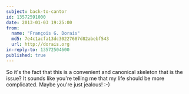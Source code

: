 ```yaml
---
subject: back-to-cantor
id: 13572591000
date: 2013-01-03 19:25:00
from:
  name: "François G. Dorais"
  md5: 7e4c1acfa13dc30227687d82abebf543
  url: http://dorais.org
in-reply-to: 13572504600
published: true
---
```

So it's the fact that this is a convenient and canonical skeleton that is the issue? It sounds like you're telling me that my life should be more complicated. Maybe you're just jealous! :-)
